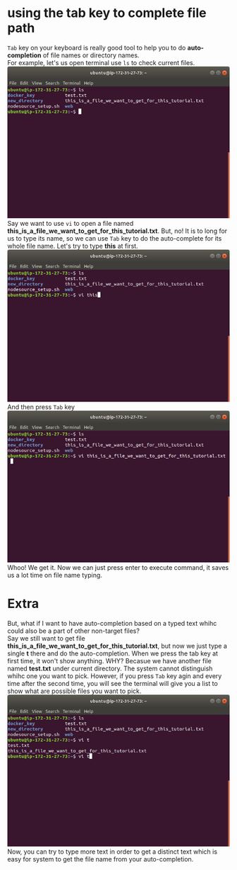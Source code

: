 # using the tab key to complete file path  
`Tab` key on your keyboard is really good tool to help you to do **auto-completion** of file names or directory names.  
For example, let's us open terminal use `ls` to check current files.  
![](image/using_the_tab_key_to_complete_file_path/using_the_tab_key_to_complete_file_path_1.png)  
Say we want to use `vi` to open a file named **this_is_a_file_we_want_to_get_for_this_tutorial.txt**. But, no! It is to long for us to type its name, so we can use `Tab` key to do the auto-complete for its whole file name. Let's try to type **this** at first.  
![](image/using_the_tab_key_to_complete_file_path/using_the_tab_key_to_complete_file_path_2.png)  
And then press `Tab` key  
![](image/using_the_tab_key_to_complete_file_path/using_the_tab_key_to_complete_file_path_3.png)  
Whoo! We get it. Now we can just press enter to execute command, it saves us a lot time on file name typing.  
# Extra  
But, what if I want to have auto-completion based on a typed text whihc could also be a part of other non-target files?  
Say we still want to get file **this_is_a_file_we_want_to_get_for_this_tutorial.txt**, but now we just type a single **t** there and do the auto-completion. When we press the tab key at first time, it won't show anything. WHY? Becasue we have another file named **test.txt** under current directory. The system cannot distinguish whihc one you want to pick. However, if you press `Tab` key agin and every time after the second time, you will see the terminal will give you a list to show what are possible files you want to pick.  
![](image/using_the_tab_key_to_complete_file_path/using_the_tab_key_to_complete_file_path_4.png)  
Now, you can try to type more text in order to get a distinct text which is easy for system to get the file name from your auto-completion.
